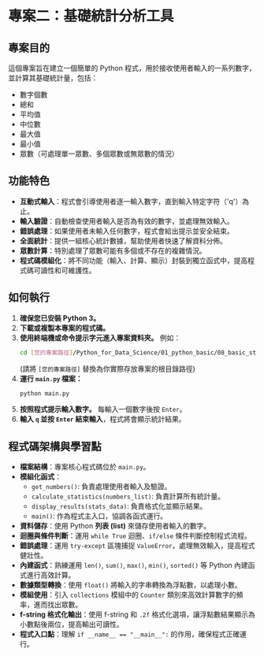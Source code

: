 # 專案二：基礎統計分析工具

## 專案目的
這個專案旨在建立一個簡單的 Python 程式，用於接收使用者輸入的一系列數字，並計算其基礎統計量，包括：
- 數字個數
- 總和
- 平均值
- 中位數
- 最大值
- 最小值
- 眾數（可處理單一眾數、多個眾數或無眾數的情況）

## 功能特色
- **互動式輸入**：程式會引導使用者逐一輸入數字，直到輸入特定字符（'q'）為止。
- **輸入驗證**：自動檢查使用者輸入是否為有效的數字，並處理無效輸入。
- **錯誤處理**：如果使用者未輸入任何數字，程式會給出提示並安全結束。
- **全面統計**：提供一組核心統計數據，幫助使用者快速了解資料分佈。
- **眾數計算**：特別處理了眾數可能有多個或不存在的複雜情況。
- **程式碼模組化**：將不同功能（輸入、計算、顯示）封裝到獨立函式中，提高程式碼可讀性和可維護性。

## 如何執行
1.  **確保您已安裝 Python 3。**
2.  **下載或複製本專案的程式碼。**
3.  **使用終端機或命令提示字元進入專案資料夾。**
    例如：
    ```bash
    cd [您的專案路徑]/Python_for_Data_Science/01_python_basic/08_basic_stats_tool_project/
    ```
    (請將 `[您的專案路徑]` 替換為你實際存放專案的根目錄路徑)
4.  **運行 `main.py` 檔案：**
    ```bash
    python main.py
    ```
5.  **按照程式提示輸入數字。** 每輸入一個數字後按 `Enter`。
6.  **輸入 `q` 並按 `Enter` 結束輸入**，程式將會顯示統計結果。

## 程式碼架構與學習點
- **檔案結構**：專案核心程式碼位於 `main.py`。
- **模組化函式**：
    - `get_numbers()`: 負責處理使用者輸入及驗證。
    - `calculate_statistics(numbers_list)`: 負責計算所有統計量。
    - `display_results(stats_data)`: 負責格式化並顯示結果。
    - `main()`: 作為程式主入口，協調各函式運行。
- **資料儲存**：使用 Python **列表 (list)** 來儲存使用者輸入的數字。
- **迴圈與條件判斷**：運用 `while True` 迴圈、`if/else` 條件判斷控制程式流程。
- **錯誤處理**：運用 `try-except` 區塊捕捉 `ValueError`，處理無效輸入，提高程式健壯性。
- **內建函式**：熟練運用 `len()`, `sum()`, `max()`, `min()`, `sorted()` 等 Python 內建函式進行高效計算。
- **數據類型轉換**：使用 `float()` 將輸入的字串轉換為浮點數，以處理小數。
- **模組使用**：引入 `collections` 模組中的 `Counter` 類別來高效計算數字的頻率，進而找出眾數。
- **f-string 格式化輸出**：使用 f-string 和 `.2f` 格式化選項，讓浮點數結果顯示為小數點後兩位，提高輸出可讀性。
- **程式入口點**：理解 `if __name__ == "__main__":` 的作用，確保程式正確運行。